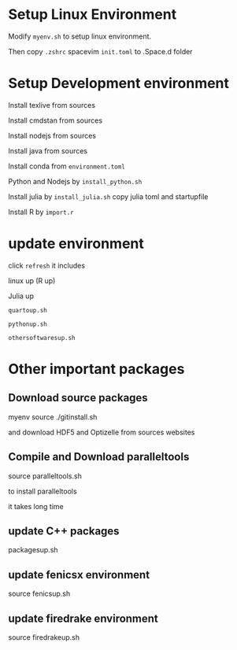 # Setup Linux Environment

Modify `myenv.sh` to setup linux environment.

Then copy `.zshrc`  spacevim `init.toml` to .Space.d folder

# Setup Development environment

Install texlive from sources

Install cmdstan from sources

Install nodejs from sources

Install java from sources

Install conda from `environment.toml`

Python and Nodejs by `install_python.sh`

Install julia by `install_julia.sh` copy julia toml and startupfile

Install R by `import.r`

# update environment

click `refresh` it includes

linux up (R up)

Julia up

`quartoup.sh`

`pythonup.sh`

`othersoftwaresup.sh`

# Other important packages

## Download source packages

myenv
source ./gitinstall.sh

and download HDF5 and Optizelle from sources websites

## Compile and Download paralleltools

source paralleltools.sh

to install paralleltools

it takes long time

## update C++ packages

packagesup.sh

## update fenicsx environment

source fenicsup.sh

## update firedrake environment

source firedrakeup.sh
